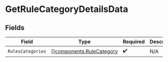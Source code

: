 # GetRuleCategoryDetailsData


## Fields

| Field                                                                | Type                                                                 | Required                                                             | Description                                                          |
| -------------------------------------------------------------------- | -------------------------------------------------------------------- | -------------------------------------------------------------------- | -------------------------------------------------------------------- |
| `RulesCategories`                                                    | [][components.RuleCategory](../../models/components/rulecategory.md) | :heavy_check_mark:                                                   | N/A                                                                  |